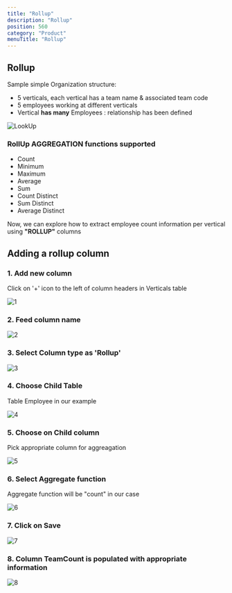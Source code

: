 ```yaml
---
title: "Rollup"
description: "Rollup"
position: 560
category: "Product"
menuTitle: "Rollup"
---
```


<announcement></announcement>

## Rollup

Sample simple Organization structure:

- 5 verticals, each vertical has a team name & associated team code
- 5 employees working at different verticals
- Vertical **has many** Employees : relationship has been defined

![LookUp](https://user-images.githubusercontent.com/86527202/144038845-402d5401-a214-4166-bc07-fcf8dcc8a961.png)

### RollUp AGGREGATION functions supported

- Count
- Minimum
- Maximum
- Average
- Sum
- Count Distinct
- Sum Distinct
- Average Distinct

Now, we can explore how to extract employee count information per vertical using **"ROLLUP"** columns

## Adding a rollup column

### 1. Add new column

Click on '+' icon to the left of column headers in Verticals table

![1](https://user-images.githubusercontent.com/86527202/144236273-484edc5b-7f5f-4041-b480-db08d4459d07.png)

### 2. Feed column name

![2](https://user-images.githubusercontent.com/86527202/144236279-41904955-4990-4a23-bec6-b0953002eac6.png)

### 3. Select Column type as 'Rollup'

![3](https://user-images.githubusercontent.com/86527202/144236283-4596e3e1-3bf8-488f-bc9b-8ec1466a35c6.png)

### 4. Choose Child Table

Table Employee in our example

![4](https://user-images.githubusercontent.com/86527202/144236284-301178d8-f452-4d1e-9dff-80dd9570c280.png)

### 5. Choose on ​Child column

Pick appropriate column for aggreagation

![5](https://user-images.githubusercontent.com/86527202/144236286-28547d74-feb8-4ad8-a872-7ba809e5db1e.png)

### 6. Select ​Aggregate function

Aggregate function will be "count" in our case

![6](https://user-images.githubusercontent.com/86527202/144236288-34a567d5-a5e9-4a1e-b074-5ea633e799a3.png)

### 7. Click on Save

![7](https://user-images.githubusercontent.com/86527202/144236289-5872529a-ba47-428d-979e-fdefb92a1039.png)

### 8. Column TeamCount is populated with appropriate information

![8](https://user-images.githubusercontent.com/86527202/144236291-52855f92-ad8b-4be1-aa98-b5cfdb1ee108.png)
